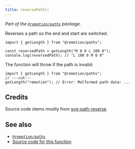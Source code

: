 ```yaml
---
title: reversePath()
---
```


_Part of the [`@remotion/paths`](/docs/paths) package._

Reverses a path so the end and start are switched.

```tsx twoslash
import { getLength } from "@remotion/paths";

const reversedPath = getLength("M 0 0 L 100 0");
console.log(reversedPath); // "L 100 0 M 0 0"
```

The function will throw if the path is invalid:

```tsx twoslash
import { getLength } from "@remotion/paths";
// ---cut---
getLength("remotion"); // Error: Malformed path data: ...
```

## Credits

Source code stems mostly from [svg-path-reverse](https://www.npmjs.com/package/svg-path-reverse).

## See also

- [`@remotion/paths`](/docs/paths)
- [Source code for this function](https://github.com/remotion-dev/remotion/blob/main/packages/paths/src/reverse-path.ts)
